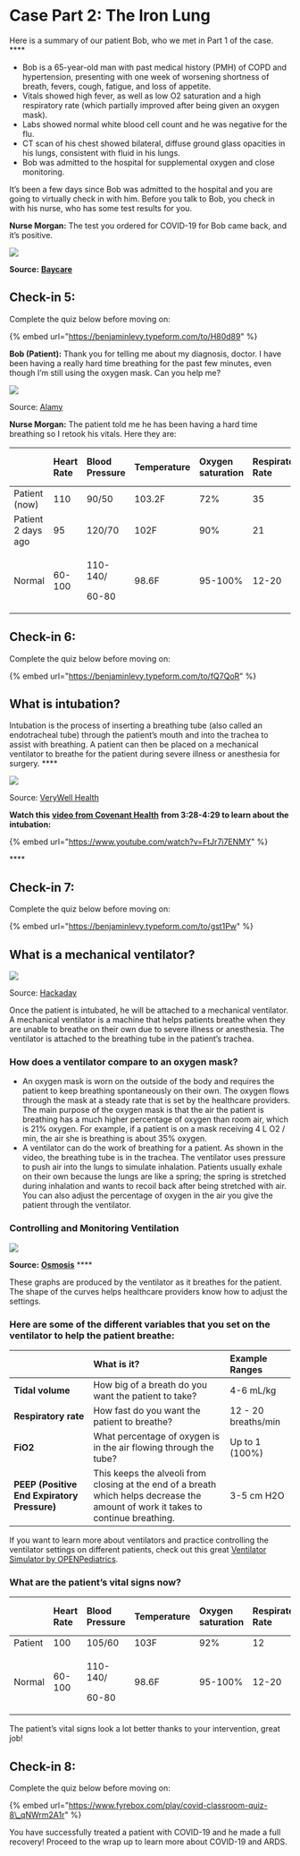 # Case Part 2: The Iron Lung

Here is a summary of our patient Bob, who we met in Part 1 of the case. ****

* Bob is a 65-year-old man with past medical history \(PMH\) of COPD and hypertension, presenting with one week of worsening shortness of breath, fevers, cough, fatigue, and loss of appetite. 
* Vitals showed high fever, as well as low O2 saturation and a high respiratory rate \(which partially improved after being given an oxygen mask\).
* Labs showed normal white blood cell count and he was negative for the flu. 
* CT scan of his chest showed bilateral, diffuse ground glass opacities in his lungs, consistent with fluid in his lungs.  
* Bob was admitted to the hospital for supplemental oxygen and close monitoring.

It’s been a few days since Bob was admitted to the hospital and you are going to virtually check in with him. Before you talk to Bob, you check in with his nurse, who has some test results for you. 

**Nurse Morgan:** The test you ordered for COVID-19 for Bob came back, and it’s positive. 

![](https://lh6.googleusercontent.com/ohsqWinf4Q0yHmL0jCW3fR3wX2QwAZFhiiskHAUXyL9TnpdySRTqD3i7aW0sa__IzEhDAhwtmbTptZ2YnHat13WKqfyMNMtyNUBRCWEwhUwhlg-AFIqfLwp-10AuP1Ad7OW41qF1)

**Source:** [**Baycare**](https://baycare.org/newsroom/2020/march/baycare-to-launch-drive-thru-covid-19-testing-sites)

## Check-in 5:

Complete the quiz below before moving on:

{% embed url="https://benjaminlevy.typeform.com/to/H80d89" %}

**Bob \(Patient\):** Thank you for telling me about my diagnosis, doctor. I have been having a really hard time breathing for the past few minutes, even though I’m still using the oxygen mask. Can you help me? 

![](https://lh6.googleusercontent.com/az8jGrnfUHPkVNpDWa8SetH9gt-Kidye4NP5b9p0VRsrJI-hTPLWPUvIkY-RR7M4bP79Js9lAs3nyMfWYtXFE1-4xJp6W1rVMmpew4UeiOWmmDiuhanU_hQdPRJZn-v6a1Z0zn6A)

Source: [Alamy](https://c8.alamy.com/comp/JAWFYG/unconscious-male-patient-lying-on-a-bed-with-an-oxygen-mask-in-a-hospital-JAWFYG.jpg)

**Nurse Morgan:** The patient told me he has been having a hard time breathing so I retook his vitals. Here they are: 

<table>
  <thead>
    <tr>
      <th style="text-align:left"></th>
      <th style="text-align:left"><b>Heart Rate </b>
      </th>
      <th style="text-align:left"><b>Blood Pressure</b>
      </th>
      <th style="text-align:left"><b>Temperature</b>
      </th>
      <th style="text-align:left"><b>Oxygen saturation</b>
      </th>
      <th style="text-align:left"><b>Respiratory Rate </b>
      </th>
      <th style="text-align:left"><b>O2 flow rate</b>
      </th>
    </tr>
  </thead>
  <tbody>
    <tr>
      <td style="text-align:left">Patient (now)</td>
      <td style="text-align:left">110</td>
      <td style="text-align:left">90/50</td>
      <td style="text-align:left">103.2F</td>
      <td style="text-align:left">72%</td>
      <td style="text-align:left">35</td>
      <td style="text-align:left">6 L/min</td>
    </tr>
    <tr>
      <td style="text-align:left">Patient 2 days ago</td>
      <td style="text-align:left">95</td>
      <td style="text-align:left">120/70</td>
      <td style="text-align:left">102F</td>
      <td style="text-align:left">90%</td>
      <td style="text-align:left">21</td>
      <td style="text-align:left">6 L/min</td>
    </tr>
    <tr>
      <td style="text-align:left">Normal</td>
      <td style="text-align:left">60-100</td>
      <td style="text-align:left">
        <p>110-140/</p>
        <p>60-80</p>
      </td>
      <td style="text-align:left">98.6F</td>
      <td style="text-align:left">95-100%</td>
      <td style="text-align:left">12-20</td>
      <td style="text-align:left">--</td>
    </tr>
  </tbody>
</table>

## Check-in 6:

Complete the quiz below before moving on:

{% embed url="https://benjaminlevy.typeform.com/to/fQ7QoR" %}

## **What is intubation?** 

Intubation is the process of inserting a breathing tube \(also called an endotracheal tube\) through the patient’s mouth and into the trachea to assist with breathing. A patient can then be placed on a mechanical ventilator to breathe for the patient during severe illness or anesthesia for surgery. ****

![](https://lh4.googleusercontent.com/82pUwZEOXWSMDJjoAyFVsCuczcT19wxtTy_Q4sjZHv3N9_xbgiOAhD_IbtaSWL4XNamMCqs53javsPz1s1hxLnWfiJZo8PSWBV-otIAB2MoMzNHphduEnSxTx5GfkoMEzYLJB-98)

Source: [VeryWell Health](https://www.verywellhealth.com/what-is-intubation-and-why-is-it-done-3157102)

**Watch this** [**video from Covenant Health**](https://www.youtube.com/watch?v=FtJr7i7ENMY) **from 3:28-4:29 to learn about the intubation:**

{% embed url="https://www.youtube.com/watch?v=FtJr7i7ENMY" %}

\*\*\*\*

## **Check-in 7:**

Complete the quiz below before moving on:

{% embed url="https://benjaminlevy.typeform.com/to/gst1Pw" %}

## **What is a mechanical ventilator?** 

![](https://lh5.googleusercontent.com/mCVix_IjHnC2MI1hd6OPT6EeAOcW-35kYeE8KwfbsQ0isg91_9BQ7_T7KnLf41SQLIA14JxjXoEqMy_rLIPTGJzH8GsoZpYB-xfsq7FgtJWbRUZk_A4cD_ta7t76JfstDh6vaqkq)

Source: [Hackaday](https://hackaday.com/wp-content/uploads/2020/03/Ventilators_feat.jpg?w=475)

Once the patient is intubated, he will be attached to a mechanical ventilator. A mechanical ventilator is a machine that helps patients breathe when they are unable to breathe on their own due to severe illness or anesthesia. The ventilator is attached to the breathing tube in the patient’s trachea.   

### **How does a ventilator compare to an oxygen mask?** 

* An oxygen mask is worn on the outside of the body and requires the patient to keep breathing spontaneously on their own. The oxygen flows through the mask at a steady rate that is set by the healthcare providers. The main purpose of the oxygen mask is that the air the patient is breathing has a much higher percentage of oxygen than room air, which is 21% oxygen. For example, if a patient is on a mask receiving 4 L O2 / min, the air she is breathing is about 35% oxygen.
* A ventilator can do the work of breathing for a patient. As shown in the video, the breathing tube is in the trachea. The ventilator uses pressure to push air into the lungs to simulate inhalation. Patients usually exhale on their own because the lungs are like a spring; the spring is stretched during inhalation and wants to recoil back after being stretched with air. You can also adjust the percentage of oxygen in the air you give the patient through the ventilator. 

### **Controlling and Monitoring Ventilation** 

![](https://lh3.googleusercontent.com/fkayLz5xayWBpFPLUMO1NvQzj65cPpypsCRE4yhNfJn34CmudG1JWXd47ZDiExyuTjQDgaNu3p7f8XUYFjed50n3xtd2YfHov9iRb5KHjbYr2XCC5RlVgPaEdhtoJddeWWZPZ7nr)

**Source:** [**Osmosis**](https://www.youtube.com/watch?v=j_9MUsF77Jw) ****

These graphs are produced by the ventilator as it breathes for the patient. The shape of the curves helps healthcare providers know how to adjust the settings.

### **Here are some of the different variables that you set on the ventilator to help the patient breathe:** 

|  | **What is it?** | **Example Ranges** |
| :--- | :--- | :--- |
| **Tidal volume** | How big of a breath do you want the patient to take? | 4-6 mL/kg |
| **Respiratory rate** | How fast do you want the patient to breathe? | 12 - 20 breaths/min |
| **FiO2** | What percentage of oxygen is in the air flowing through the tube?  | Up to 1 \(100%\) |
| **PEEP \(Positive End Expiratory Pressure\)** | This keeps the alveoli from closing at the end of a breath which helps decrease the amount of work it takes to continue breathing. | 3-5 cm H2O |

If you want to learn more about ventilators and practice controlling the ventilator settings on different patients, check out this great [Ventilator Simulator by OPENPediatrics](https://www.openpediatrics.org/assets/simulator/ventilator-simulator).

### **What are the patient’s vital signs now?**  

<table>
  <thead>
    <tr>
      <th style="text-align:left"></th>
      <th style="text-align:left"><b>Heart Rate </b>
      </th>
      <th style="text-align:left"><b>Blood Pressure</b>
      </th>
      <th style="text-align:left"><b>Temperature</b>
      </th>
      <th style="text-align:left"><b>Oxygen saturation</b>
      </th>
      <th style="text-align:left"><b>Respiratory Rate </b>
      </th>
      <th style="text-align:left"><b>O2 flow rate</b>
      </th>
    </tr>
  </thead>
  <tbody>
    <tr>
      <td style="text-align:left">Patient</td>
      <td style="text-align:left">100</td>
      <td style="text-align:left">105/60</td>
      <td style="text-align:left">103F</td>
      <td style="text-align:left">92%</td>
      <td style="text-align:left">12</td>
      <td style="text-align:left">100</td>
    </tr>
    <tr>
      <td style="text-align:left">Normal</td>
      <td style="text-align:left">60-100</td>
      <td style="text-align:left">
        <p>110-140/</p>
        <p>60-80</p>
      </td>
      <td style="text-align:left">98.6F</td>
      <td style="text-align:left">95-100%</td>
      <td style="text-align:left">12-20</td>
      <td style="text-align:left">--</td>
    </tr>
  </tbody>
</table>

The patient’s vital signs look a lot better thanks to your intervention, great job!

## **Check-in 8:**

Complete the quiz below before moving on:

{% embed url="https://www.fyrebox.com/play/covid-classroom-quiz-8\_qNWrm2A1r" %}

You have successfully treated a patient with COVID-19 and he made a full recovery! Proceed to the wrap up to learn more about COVID-19 and ARDS.

